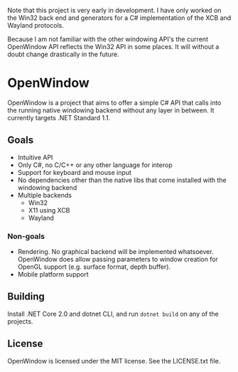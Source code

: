 Note that this project is very early in development. I have only worked on the Win32 back end and generators for a C# implementation of the XCB and Wayland protocols.

Because I am not familiar with the other windowing API's the current OpenWindow API reflects the Win32 API in some places. It will without a doubt change drastically in the future.

# OpenWindow

OpenWindow is a project that aims to offer a simple C# API that calls into the running 
native windowing backend without any layer in between. It currently targets .NET Standard 1.1.

## Goals

- Intuitive API
- Only C#, no C/C++ or any other language for interop
- Support for keyboard and mouse input
- No dependencies other than the native libs that come installed with the windowing backend
- Multiple backends
  - Win32
  - X11 using XCB
  - Wayland

### Non-goals

- Rendering. No graphical backend will be implemented whatsoever. OpenWindow does allow passing parameters to window creation for OpenGL support (e.g. surface format, depth buffer).
- Mobile platform support

## Building

Install .NET Core 2.0 and dotnet CLI, and run `dotnet build` on any of the projects.

## License

OpenWindow is licensed under the MIT license. See the LICENSE.txt file.

